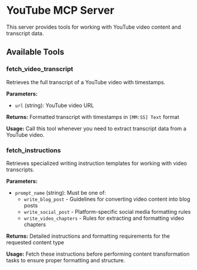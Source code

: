 # YouTube MCP Server

This server provides tools for working with YouTube video content and transcript data.

## Available Tools

### fetch_video_transcript
Retrieves the full transcript of a YouTube video with timestamps.

**Parameters:**
- `url` (string): YouTube video URL

**Returns:** Formatted transcript with timestamps in `[MM:SS] Text` format

**Usage:** Call this tool whenever you need to extract transcript data from a YouTube video.

### fetch_instructions
Retrieves specialized writing instruction templates for working with video transcripts.

**Parameters:**
- `prompt_name` (string): Must be one of:
  - `write_blog_post` - Guidelines for converting video content into blog posts
  - `write_social_post` - Platform-specific social media formatting rules
  - `write_video_chapters` - Rules for extracting and formatting video chapters

**Returns:** Detailed instructions and formatting requirements for the requested content type

**Usage:** Fetch these instructions before performing content transformation tasks to ensure proper formatting and structure.
